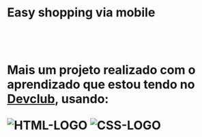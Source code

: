 <h1>Easy shopping via mobile<h1>
<br>
<p>Mais um projeto realizado com o aprendizado que estou tendo no <a href="https://rodolfomori.com.br/devclub/">Devclub<a>, usando:<p>
  
 <img src="https://img.shields.io/badge/HTML5-E34F26?style=for-the-badge&logo=html5&logoColor=white" alt="HTML-LOGO">

<img src="https://img.shields.io/badge/CSS3-1572B6?style=for-the-badge&logo=css3&logoColor=white" alt="CSS-LOGO"> 
